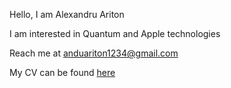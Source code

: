 Hello, I am Alexandru Ariton 

I am interested in Quantum and Apple technologies

Reach me at [anduariton1234@gmail.com](mailto:anduariton1234@gmail.com)

My CV can be found [here](https://github.com/Barosandu/Barosandu/blob/main/Ariton%20Alexandru%20CV.pdf)
